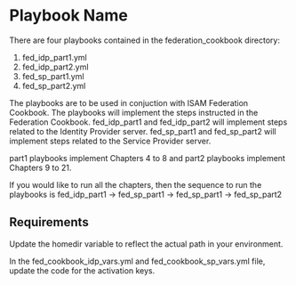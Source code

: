 Playbook Name
=========

There are four playbooks contained in the federation_cookbook directory:
1) fed_idp_part1.yml
2) fed_idp_part2.yml
3) fed_sp_part1.yml
4) fed_sp_part2.yml

The playbooks are to be used in conjuction with ISAM Federation Cookbook.  The playbooks will implement the steps
instructed in the Federation Cookbook.  fed_idp_part1 and fed_idp_part2 will implement steps related to the Identity Provider server.
fed_sp_part1 and fed_sp_part2 will implement steps related to the Service Provider server.

part1 playbooks implement Chapters 4 to 8 and part2 playbooks implement Chapters 9 to 21.

If you would like to run all the chapters, then the sequence to run the playbooks is 
fed_idp_part1 -> fed_sp_part1 -> fed_sp_part1 -> fed_sp_part2

Requirements
------------

Update the homedir variable to reflect the actual path in your environment.

In the fed_cookbook_idp_vars.yml and fed_cookbook_sp_vars.yml file, update the code for the activation keys.
